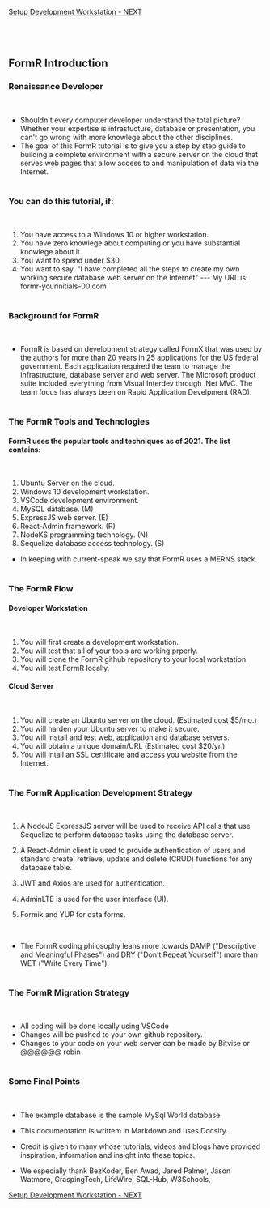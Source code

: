 <!-- ------------------------------------------------------------------------- -->

<div class="page-back disabled">

</div><div class="page-next">

[Setup Development Workstation - NEXT](/Setup/fr0101_Setup-Developer-Workstation.md)
</div><div style="margin-top:35px">&nbsp;</div>

<!-- ------------------------------------------------------------------------- -->


## FormR Introduction
### Renaissance Developer 
<br/>

- Shouldn't every computer developer understand the total picture? Whether your expertise is infrastucture, database or presentation, you can't go wrong with more knowlege about the other disciplines. 
- The goal of this FormR tutorial is to give you a step by step guide to building a complete environment with a secure server on the cloud that serves web pages that allow access to and manipulation of  data via the Internet.
<br/><br/>

### You can do this tutorial, if:
<br/>

1. You have access to a Windows 10 or higher workstation.
2. You have zero knowlege about computing or you have substantial knowlege about it.
3. You want to spend under $30.
4. You want to say, "I have completed all the steps to create my own working secure database web server on the Internet" --- My URL is: formr-yourinitials-00.com
<br/><br/>

### Background for FormR
<br/>

- FormR is based on development strategy called FormX that was used by the authors for more than 20 years in 25 applications for the US federal government. Each application required the team to manage the infrastructure, database server and web server. The Microsoft product suite included everything from Visual Interdev through .Net MVC. The team focus has always been on Rapid Application Develpment (RAD). 
<br/><br/>

### The FormR Tools and Technologies

#### FormR uses the popular tools and techniques as of 2021. The list contains:
<br/>

1. Ubuntu Server on the cloud.
2. Windows 10 development workstation.
3. VSCode development environment.
4. MySQL database. (M)
5. ExpressJS web server. (E)
6. React-Admin framework. (R)
7. NodeKS programming technology. (N)
8. Sequelize database access technology. (S)

- In keeping with current-speak we say that FormR uses a MERNS stack. 
<br/><br/>

### The FormR Flow

#### Developer Workstation
<br/>

1. You will first create a development workstation.
2. You will test that all of your tools are working prperly.
3. You will clone the FormR github repository to your local workstation.
4. You will test FormR locally.

#### Cloud Server
<br/>

1. You will create an Ubuntu server on the cloud. (Estimated cost $5/mo.)
2. You will harden your Ubuntu server to make it secure.
3. You will install and test web, application and database servers.
4. You will obtain a unique domain/URL (Estimated cost $20/yr.)
5. You will intall an SSL certificate and access you website from the Internet.
<br/><br/>

### The FormR Application Development Strategy
<br/>

1. A NodeJS ExpressJS server will be used to receive API calls that use Sequelize to perform database tasks using the database server.  

2. A React-Admin client is used to provide authentication of  users and standard create, retrieve, update and delete (CRUD) functions for any database table. 

3. JWT and Axios are used for authentication. 

4. AdminLTE is used for the user interface (UI).

5. Formik and YUP for data forms.
<br/>

- The FormR coding philosophy leans more towards DAMP ("Descriptive and Meaningful Phases") and DRY ("Don't Repeat Yourself") more than  WET ("Write Every Time").
<br/><br/>

### The FormR Migration Strategy
<br/>

- All coding will be done locally using VSCode
- Changes will be pushed to your own github repository.
- Changes to your code on your web server can be made by Bitvise or @@@@@@ robin
<br/><br/>

### Some Final Points
<br/>

- The example database is the sample MySql World database.

- This documentation is writtem in Markdown and uses Docsify.

- Credit is given to many whose tutorials, videos and blogs have provided inspiration, information and insight into these topics. 

- We especially thank BezKoder, Ben Awad, Jared Palmer, Jason Watmore, 
GraspingTech, LifeWire, SQL-Hub, W3Schools,

<!-- ------------------------------------------------------------------------- -->

<div class="page-back disabled">


</div><div class="page-next">

[Setup Development Workstation - NEXT](/Setup/fr0101_Setup-Developer-Workstation.md)
</div><div style="margin-top:35px">&nbsp;</div>

<!-- ------------------------------------------------------------------------- -->


